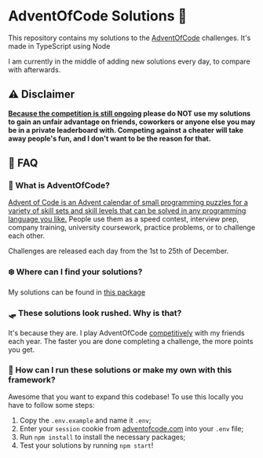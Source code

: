 # AdventOfCode Solutions :santa:

This repository contains my solutions to the [AdventOfCode](https://adventofcode.com) challenges.
It's made in TypeScript using Node

I am currently in the middle of adding new solutions every day, to compare with afterwards.

## :warning: Disclaimer
**[Because the competition is still ongoing](https://adventofcode.com/2023) please do NOT use my solutions to gain
an unfair advantage on friends, coworkers or anyone else you may be in a private leaderboard with.
Competing against a cheater will take away people's fun, and I don't want to be the reason for that.**

## :thinking: FAQ

### :christmas_tree: What is AdventOfCode?
[Advent of Code is an Advent calendar of small programming puzzles for a variety of skill sets and skill levels that can be solved in any programming language you like.](https://adventofcode.com/2021/about)
People use them as a speed contest, interview prep, company training, university coursework, practice problems, or to challenge each other.

Challenges are released each day from the 1st to 25th of December.

### :snowflake: Where can I find your solutions?
My solutions can be found in [this package](src/days/2023)

### :sled: These solutions look rushed. Why is that?
It's because they are. I play AdventOfCode [competitively](https://adventofcode.com/2023/leaderboard) with my friends each year.
The faster you are done completing a challenge, the more points you get.

### :pencil: How can I run these solutions or make my own with this framework?
Awesome that you want to expand this codebase! To use this locally you have to follow some steps:

1. Copy the `.env.example` and name it `.env`;
2. Enter your `session` cookie from [adventofcode.com](https://adventofcode.com) into your `.env` file;
3. Run `npm install` to install the necessary packages;
4. Test your solutions by running `npm start`!